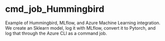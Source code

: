 # cmd_job_Hummingbird

Example of Hummingbird, MLflow, and Azure Machine Learning integration. 
We create an Sklearn model, log it with MLflow, convert it to Pytorch, and log that through the Azure CLI as a command job.

